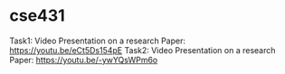# cse431
Task1: Video Presentation on a research Paper:  https://youtu.be/eCt5Ds154pE
Task2: Video Presentation on a research Paper:  https://youtu.be/-ywYQsWPm6o
